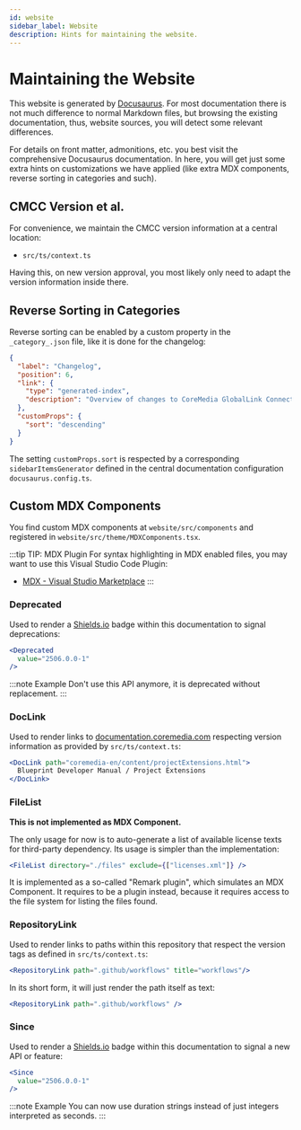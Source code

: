 ```yaml
---
id: website
sidebar_label: Website
description: Hints for maintaining the website.
---
```


# Maintaining the Website

This website is generated by [Docusaurus](https://docusaurus.io/). For most
documentation there is not much difference to normal Markdown files, but
browsing the existing documentation, thus, website sources, you will detect
some relevant differences.

For details on front matter, admonitions, etc. you best visit the comprehensive
Docusaurus documentation. In here, you will get just some extra hints on
customizations we have applied (like extra MDX components, reverse sorting
in categories and such).

## CMCC Version et al.

For convenience, we maintain the CMCC version information at a central
location:

* `src/ts/context.ts`

Having this, on new version approval, you most likely only need to adapt
the version information inside there.

## Reverse Sorting in Categories

Reverse sorting can be enabled by a custom property in the `_category_.json`
file, like it is done for the changelog:

```json
{
  "label": "Changelog",
  "position": 6,
  "link": {
    "type": "generated-index",
    "description": "Overview of changes to CoreMedia GlobalLink Connect Cloud Integration."
  },
  "customProps": {
    "sort": "descending"
  }
}
```

The setting `customProps.sort` is respected by a corresponding
`sidebarItemsGenerator` defined in the central documentation configuration
`docusaurus.config.ts`.

## Custom MDX Components

You find custom MDX components at `website/src/components` and registered in
`website/src/theme/MDXComponents.tsx`.

:::tip TIP: MDX Plugin
For syntax highlighting in MDX enabled files, you may want to use this
Visual Studio Code Plugin:

* [MDX - Visual Studio Marketplace](https://marketplace.visualstudio.com/items?itemName=unifiedjs.vscode-mdx)
:::

### Deprecated

Used to render a [Shields.io](https://shields.io/) badge within this
documentation to signal deprecations:

```jsx
<Deprecated
  value="2506.0.0-1"
/>
```

:::note Example
<Deprecated value="2506.0.0-1"/>
Don't use this API anymore, it is deprecated without replacement.
:::

### DocLink

Used to render links to
[documentation.coremedia.com](https://documentation.coremedia.com/)
respecting version information as provided by `src/ts/context.ts`:

```jsx
<DocLink path="coremedia-en/content/projectExtensions.html">
  Blueprint Developer Manual / Project Extensions
</DocLink>
```

### FileList

**This is not implemented as MDX Component.**

The only usage for now is to auto-generate a list of available license texts
for third-party dependency. Its usage is simpler than the implementation:

```jsx
<FileList directory="./files" exclude={["licenses.xml"]} />
```

It is implemented as a so-called "Remark plugin", which simulates an MDX
Component. It requires to be a plugin instead, because it requires access
to the file system for listing the files found.

### RepositoryLink

Used to render links to paths within this repository that respect the
version tags as defined in `src/ts/context.ts`:

```jsx
<RepositoryLink path=".github/workflows" title="workflows"/>
```

In its short form, it will just render the path itself as text:

```jsx
<RepositoryLink path=".github/workflows" />
```

### Since

Used to render a [Shields.io](https://shields.io/) badge within this
documentation to signal a new API or feature:

```jsx
<Since
  value="2506.0.0-1"
/>
```

:::note Example
<Since value="2506.0.0-1"/>
You can now use duration strings instead of just integers interpreted as
seconds.
:::

